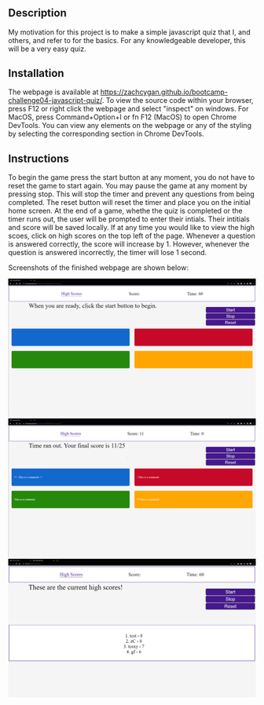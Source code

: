 # <bootcamp-challenge04-Javascript-Quiz>

## Description

My motivation for this project is to make a simple javascript quiz that I, and others, and refer to for the basics. For any knowledgeable developer, this will be a very easy quiz. 

## Installation

The webpage is available at https://zachcygan.github.io/bootcamp-challenge04-javascript-quiz/. To view the source code within your browser, press F12 or right click the webpage and select "inspect" on windows. For MacOS,  press Command+Option+I or fn F12 (MacOS) to open Chrome DevTools. You can view any elements on the webpage or any of the styling by selecting the corresponding section in Chrome DevTools. 

## Instructions

To begin the game press the start button at any moment, you do not have to reset the game to start again. You may pause the game at any moment by pressing stop. This will stop the timer and prevent any questions from being completed. The reset button will reset the timer and place you on the initial home screen. At the end of a game, whethe the quiz is completed or the timer runs out, the user will be prompted to enter their intials. Their intitials and score will be saved locally. If at any time you would like to view the high scoes, click on high scores on the top left of the page. Whenever a question is answered correctly, the score will increase by 1. However, whenever the question is answered incorrectly, the timer will lose 1 second.

Screenshots of the finished webpage are shown below:

![screenshot of the website](assets/images/screenshot.png)
![screenshot of the website](assets/images/screenshot1.png)
![screenshot of the website](assets/images/screenshot2.png)

